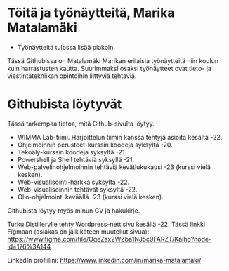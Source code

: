# Töitä ja työnäytteitä, Marika Matalamäki
- Työnäytteitä tulossa lisää piakoin.

Tässä Githubissa on Matalamäki Marikan erilaisia työnäytteitä niin koulun kuin harrastusten kautta. Suurimmaksi osaksi työnäytteet ovat tieto- ja viestintätekniikan opintoihin liittyviä tehtäviä.

# Githubista löytyvät
Tässä tarkempaa tietoa, mitä Github-sivulta löytyy.
- WIMMA Lab-tiimi. Harjoittelun tiimin kanssa tehtyjä asioita kesältä -22.
- Ohjelmoinnin perusteet-kurssin koodeja syksyltä -20.
- Tekoäly-kurssin koodeja syksyltä -21.
- Powershell ja Shell tehtäviä syksyllä -21.
- Web-palvelinohjelmoinnin tehtäviä kevätlukukausi -23 (kurssi vielä kesken).
- Web-visualisointi-harkka syksyltä -22.
- Web-visualisoinnin tehtävät syksyltä -22.
- Olio-ohjelmointi keväällä -23 (kurssi vielä kesken).

Githubista löytyy myös minun CV ja hakukirje.


Turku Distillerylle tehty Wordpress-nettisivu kesällä -22. Tässä linkki Figmaan (asiakas on jälkikäteen muutellut sivua): https://www.figma.com/file/OqeZsx2WZba1NJ5c9FARZT/Kaiho?node-id=176%3A144

LinkedIn profiilini: https://www.linkedin.com/in/marika-matalamaki/
